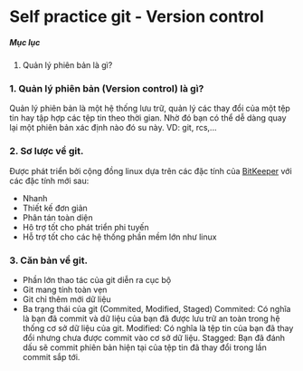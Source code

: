 # Self practice git - Version control

##### Mục lục
1. Quản lý phiên bản là gì?

### 1. Quản lý phiên bản (Version control) là gì?
Quản lý phiên bản là một hệ thống lưu trữ, quản lý các thay đổi của một tệp tin hay tập hợp các tệp tin theo thời gian. Nhờ đó bạn có thể dễ dàng quay lại một phiên bản xác định nào đó su này.
VD: git, rcs,...
### 2. Sơ lược về git.
Được phát triển bởi cộng đồng linux dựa trên các đặc tính của [BitKeeper](https://www.bitkeeper.org/) với các đặc tính mới sau:

* Nhanh
* Thiết kế đơn giản
* Phân tán toàn diện
* Hô trợ tốt cho phát triển phi tuyến
* Hỗ trợ tốt cho các hệ thống phần mềm lớn như linux

### 3. Căn bản về git.
* Phần lớn thao tác của git diễn ra cục bộ
* Git mang tính toàn vẹn
* Git chỉ thêm mới dữ liệu
* Ba trạng thái của git (Commited, Modified, Staged)
Commited: Có nghĩa là bạn đã commit và dữ liệu của bạn đã được lưu trữ an toàn trong hệ thống cơ sở dữ liệu của git.
Modified: Có nghĩa là tệp tin của bạn đã thay đổi nhưng chưa được commit vào cơ sở dữ liệu.
Stagged: Bạn đã đánh dấu sẽ commit phiên bản hiện tại của tệp tin đã thay đổi trong lần commit sắp tới.
